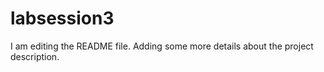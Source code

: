 # labsession3

I am editing the README file. Adding some more details about the project description.
